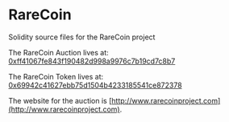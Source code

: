 # RareCoin
Solidity source files for the RareCoin project

The RareCoin Auction lives at: [0xff41067fe843f190482d998a9976c7b19cd7c8b7](https://etherscan.io/address/0xff41067fe843f190482d998a9976c7b19cd7c8b7)

The RareCoin Token lives at: [0x69942c41627ebb75d1504b4233185541ce872378](https://etherscan.io/address/0x69942c41627ebb75d1504b4233185541ce872378)

The website for the auction is [http://www.rarecoinproject.com](http://www.rarecoinproject.com).
